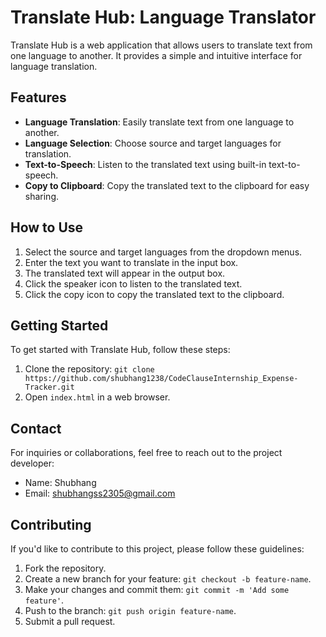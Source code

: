 # Translate Hub: Language Translator

Translate Hub is a web application that allows users to translate text from one language to another. It provides a simple and intuitive interface for language translation.

## Features

- **Language Translation**: Easily translate text from one language to another.
- **Language Selection**: Choose source and target languages for translation.
- **Text-to-Speech**: Listen to the translated text using built-in text-to-speech.
- **Copy to Clipboard**: Copy the translated text to the clipboard for easy sharing.

## How to Use

1. Select the source and target languages from the dropdown menus.
2. Enter the text you want to translate in the input box.
3. The translated text will appear in the output box.
4. Click the speaker icon to listen to the translated text.
5. Click the copy icon to copy the translated text to the clipboard.

## Getting Started

To get started with Translate Hub, follow these steps:

1. Clone the repository: `git clone https://github.com/shubhang1238/CodeClauseInternship_Expense-Tracker.git`
2. Open `index.html` in a web browser.

## Contact

For inquiries or collaborations, feel free to reach out to the project developer:

- Name: Shubhang
- Email: [shubhangss2305@gmail.com](mailto:shubhangss2305@gmail.com)

## Contributing

If you'd like to contribute to this project, please follow these guidelines:

1. Fork the repository.
2. Create a new branch for your feature: `git checkout -b feature-name`.
3. Make your changes and commit them: `git commit -m 'Add some feature'`.
4. Push to the branch: `git push origin feature-name`.
5. Submit a pull request.


